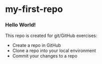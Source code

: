 # my-first-repo

### Hello World!

This repo is created for git/GitHub exercises:
- Create a repo in GitHub
- Clone a repo into your local environment
- Commit your changes to a repo